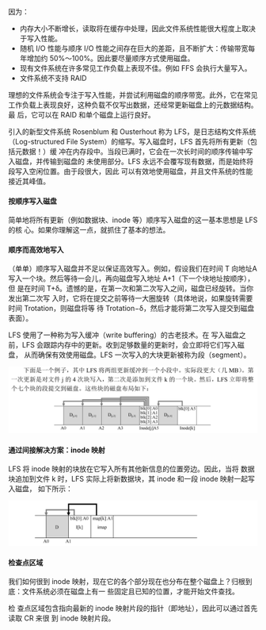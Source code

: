 因为：

- 内存大小不断增长，读取将在缓存中处理，因此文件系统性能很大程度上取决于写入性能。
- 随机 I/O 性能与顺序 I/O 性能之间存在巨大的差距，且不断扩大：传输带宽每年增加约 50%～100%。因此要尽量顺序方式使用磁盘。
- 现有文件系统在许多常见工作负载上表现不佳。例如 FFS 会执行大量写入。
- 文件系统不支持 RAID

理想的文件系统会专注于写入性能，并尝试利用磁盘的顺序带宽。此外，它在常见工作负载上表现良好，这种负载不仅写出数据，还经常更新磁盘上的元数据结构。最 后，它可以在 RAID 和单个磁盘上运行良好。

引入的新型文件系统 Rosenblum 和 Ousterhout 称为 LFS，是日志结构文件系统（Log-structured File System）的缩写。写入磁盘时，LFS 首先将所有更新（包括元数据！）缓 冲在内存段中。当段已满时，它会在一次长时间的顺序传输中写入磁盘，并传输到磁盘的 未使用部分。LFS 永远不会覆写现有数据，而是始终将段写入空闲位置。由于段很大，因此 可以有效地使用磁盘，并且文件系统的性能接近其峰值。

#### 按顺序写入磁盘

简单地将所有更新（例如数据块、inode 等）顺序写入磁盘的这一基本思想是 LFS 的核 心。如果你理解这一点，就抓住了基本的想法。

#### 顺序而高效地写入

（单单）顺序写入磁盘并不足以保证高效写入。例如，假设我们在时间 T 向地址A写入一个块。然后等待一会儿，再向磁盘写入地址 A+1（下一个块地址按顺序），但 是在时间 T+δ。遗憾的是，在第一次和第二次写入之间，磁盘已经旋转。当你发出第二次写 入时，它将在提交之前等待一大圈旋转（具体地说，如果旋转需要时间 Trotation，则磁盘将等 待 Trotation−δ，然后才能将第二次写入提交到磁盘表面）。

LFS 使用了一种称为写入缓冲（write buffering）的古老技术。在 写入磁盘之前，LFS 会跟踪内存中的更新。收到足够数量的更新时，会立即将它们写入磁盘， 从而确保有效使用磁盘。LFS 一次写入的大块更新被称为段（segment）。

![image-20220411163304597](../res/image-20220411163304597.png)

#### 通过间接解决方案：inode 映射

LFS 将 inode 映射的块放在它写入所有其他新信息的位置旁边。因此，当将 数据块追加到文件 k 时，LFS 实际上将新数据块，其 inode 和一段 inode 映射一起写入磁盘， 如下所示：

![image-20220411163846580](../res/image-20220411163846580.png)

#### 检查点区域

我们如何很到 inode 映射，现在它的各个部分现在也分布在整个磁盘上？归根到底：文件系统必须在磁盘上有一 些固定且已知的位置，才能开始文件查找。

检 查点区域包含指向最新的 inode 映射片段的指针（即地址），因此可以通过首先读取 CR 来很 到 inode 映射片段。
